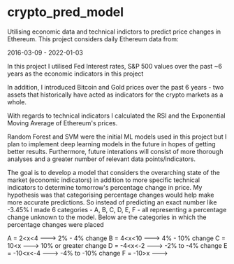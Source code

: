 # crypto_pred_model
Utilising economic data and technical indictors to predict price changes in Ethereum. This project considers daily Ethereum data from:

2016-03-09 - 2022-01-03


In this project I utilised Fed Interest rates, S&P 500 values over the past ~6 years as the economic indicators in this project

In addition, I introduced Bitcoin and Gold prices over the past 6 years - two assets that historically have acted as indicators 
for the crypto markets as a whole.

With regards to technical indicators I calculated the RSI and the Exponential Moving Average of Ethereum's prices.

Random Forest and SVM were the initial ML models used in this project but I plan to implement deep learning models in the future
in hopes of getting better results. Furthermore, future interations will consist of more thorough analyses and a greater number of
relevant data points/indicators.

The goal is to develop a model that considers the overarching state of the market (economic indicators) in addition to more specific 
technical indicators to determine tomorrow's percentage change in price. My hypothesis was that categorising percentage changes would
help make more accurate predictions. So instead of predicting an exact number like -3.45% I made 6 categories - A, B, C, D, E, F - all
representing a percentage change unknown to the model. Below are the categories in which the percentage changes were placed

A = 2<x<4 ---> 2% - 4% change
B = 4<x<10 ---> 4% - 10% change
C = 10<x ---> 10% or greater change
D = -4<x<-2 ---> -2% to -4% change 
E = -10<x<-4 ---> -4% to -10% change
F = -10>x --->

